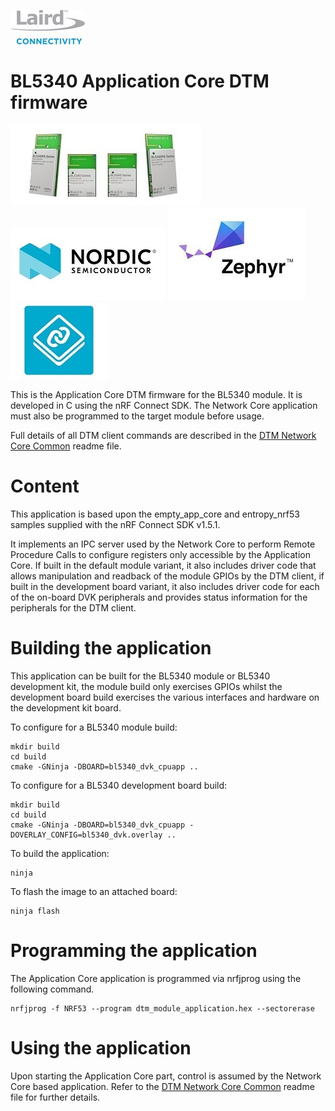 [![Laird Connectivity](../../docs/images/Laird_Connectivity_Logo.jpg)](https://www.lairdconnect.com/)
# BL5340 Application Core DTM firmware
[![BL5340](../../docs/images/BL5340.jpg)](https://www.lairdconnect.com/wireless-modules/bluetooth-modules/bluetooth-5-modules/bl5340-series-multi-core-bluetooth-52-802154-nfc-modules)
[![Nordic](../../docs/images/Nordic_Logo.jpg)](https://www.nordicsemi.com/Products/Low-power-short-range-wireless/nRF5340)
[![Zephyr](../../docs/images/Zephyr_Logo.jpg)](https://zephyrproject.org/)
[![NCS](../../docs/images/Ncs_Logo.jpg)](https://www.nordicsemi.com/Software-and-tools/Software/nRF-Connect-SDK)

This is the Application Core DTM firmware for the BL5340 module. It is developed in C using the nRF Connect SDK. The Network Core application must also be programmed to the target module before usage.

Full details of all DTM client commands are described in the [DTM Network Core Common] readme file.

# Content

This application is based upon the empty_app_core and entropy_nrf53 samples supplied with the nRF Connect SDK v1.5.1.

It implements an IPC server used by the Network Core to perform Remote Procedure Calls to configure registers only accessible by the Application Core. If built in the default module variant, it also includes driver code that allows manipulation and readback of the module GPIOs by the DTM client, if built in the development board variant, it also includes driver code for each of the on-board DVK peripherals and provides status information for the peripherals for the DTM client.

# Building the application

This application can be built for the BL5340 module or BL5340 development kit, the module build only exercises GPIOs whilst the development board build exercises the various interfaces and hardware on the development kit board.

To configure for a BL5340 module build:

    mkdir build
    cd build
    cmake -GNinja -DBOARD=bl5340_dvk_cpuapp ..

To configure for a BL5340 development board build:

    mkdir build
    cd build
    cmake -GNinja -DBOARD=bl5340_dvk_cpuapp -DOVERLAY_CONFIG=bl5340_dvk.overlay ..

To build the application:

    ninja

To flash the image to an attached board:

    ninja flash

# Programming the application

The Application Core application is programmed via nrfjprog using the following command.

    nrfjprog -f NRF53 --program dtm_module_application.hex --sectorerase

# Using the application

Upon starting the Application Core part, control is assumed by the Network Core based application. Refer to the [DTM Network Core Common] readme file for further details.

[DTM Network Core Common]: ../../common/dtm_network_core_common/README.md "BL5340 DTM Network Core Common"

